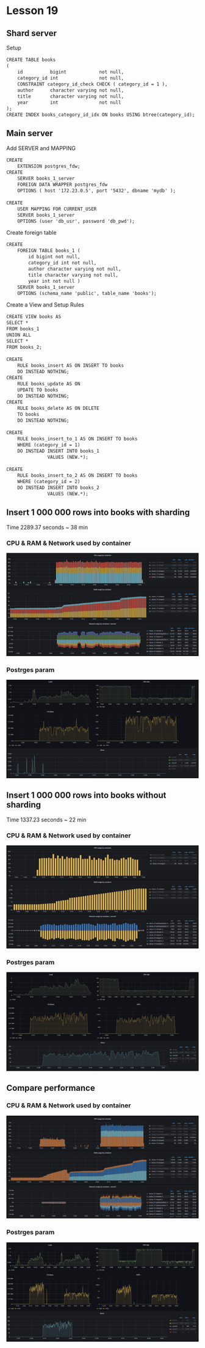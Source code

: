 # Lesson 19

## Shard server

Setup

```postgresql
CREATE TABLE books
(
    id          bigint            not null,
    category_id int               not null,
    CONSTRAINT category_id_check CHECK ( category_id = 1 ),
    author      character varying not null,
    title       character varying not null,
    year        int               not null
);
CREATE INDEX books_category_id_idx ON books USING btree(category_id);
```

## Main server

Add SERVER and MAPPING

```postgresql
CREATE
    EXTENSION postgres_fdw;
CREATE
    SERVER books_1_server
    FOREIGN DATA WRAPPER postgres_fdw
    OPTIONS ( host '172.23.0.5', port '5432', dbname 'mydb' );

CREATE
    USER MAPPING FOR CURRENT_USER
    SERVER books_1_server
    OPTIONS (user 'db_usr', password 'db_pwd');
```

Create foreign table

```postgresql
CREATE
    FOREIGN TABLE books_1 (
        id bigint not null,
        category_id int not null,
        author character varying not null,
        title character varying not null,
        year int not null )
    SERVER books_1_server
    OPTIONS (schema_name 'public', table_name 'books');
```

Create a View and Setup Rules

```postgresql
CREATE VIEW books AS
SELECT *
FROM books_1
UNION ALL
SELECT *
FROM books_2;

CREATE
    RULE books_insert AS ON INSERT TO books
    DO INSTEAD NOTHING;
CREATE
    RULE books_update AS ON
    UPDATE TO books
    DO INSTEAD NOTHING;
CREATE
    RULE books_delete AS ON DELETE
    TO books
    DO INSTEAD NOTHING;

CREATE
    RULE books_insert_to_1 AS ON INSERT TO books
    WHERE (category_id = 1)
    DO INSTEAD INSERT INTO books_1
               VALUES (NEW.*);

CREATE
    RULE books_insert_to_2 AS ON INSERT TO books
    WHERE (category_id = 2)
    DO INSTEAD INSERT INTO books_2
               VALUES (NEW.*);
```

## Insert 1 000 000 rows into books with sharding

Time 2289.37 seconds ~ 38 min

### CPU & RAM & Network used by container 
![CPU & RAM & Network used by container](./report_img/container_with_sharding.png "CPU & RAM & Network used by container with sharding")

### Postrges param
![Postrges param](./report_img/postgres_with_sharding.png "Postrges param with sharding")

## Insert 1 000 000 rows into books without sharding

Time 1337.23 seconds ~ 22 min

### CPU & RAM & Network used by container 
![CPU & RAM & Network used by container](./report_img/container_without_sharding.png "CPU & RAM & Network used by container without sharding")

### Postrges param
![Postrges param](./report_img/postgres_without_sharding.png "Postrges param without sharding")

## Compare performance

### CPU & RAM & Network used by container 
![CPU & RAM & Network used by container](./report_img/container_compare.png "CPU & RAM & Network used by container compare performance")

### Postrges param
![Postrges param](./report_img/postgres_compare.png "Postrges param compare performance")

